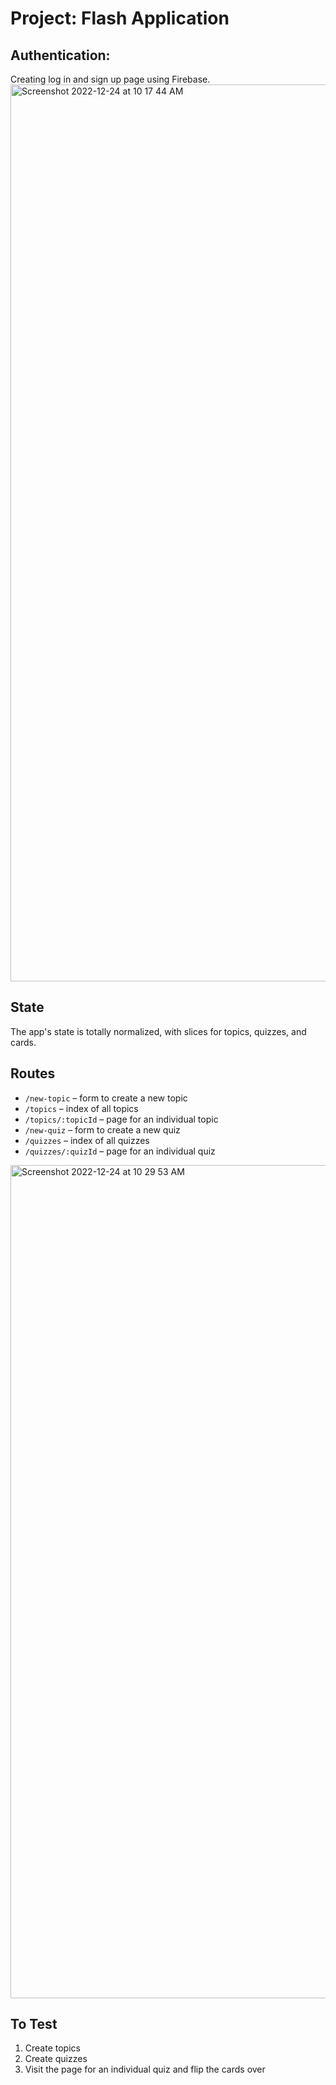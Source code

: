 # Project: Flash Application 

## Authentication:
Creating log in and sign up page using Firebase.
<img width="1435" alt="Screenshot 2022-12-24 at 10 17 44 AM" src="https://user-images.githubusercontent.com/91344736/209442600-70846225-54e1-4673-9b1e-53d8324ae68a.png">

## State

The app's state is totally normalized, with slices for topics, quizzes, and cards.

## Routes

- `/new-topic` – form to create a new topic
- `/topics` – index of all topics
- `/topics/:topicId` – page for an individual topic
- `/new-quiz` – form to create a new quiz
- `/quizzes` – index of all quizzes
- `/quizzes/:quizId` – page for an individual quiz
<img width="1333" alt="Screenshot 2022-12-24 at 10 29 53 AM" src="https://user-images.githubusercontent.com/91344736/209442624-09ba0436-e5db-4da9-b3d6-11c9c8ed2534.png">

## To Test

1. Create topics
2. Create quizzes
3. Visit the page for an individual quiz and flip the cards over
